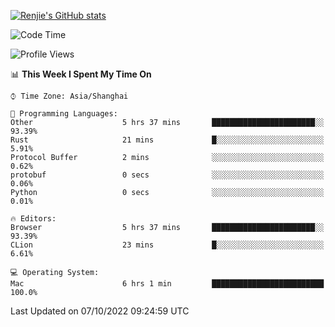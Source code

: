[![Renjie's GitHub stats](https://github-readme-stats.vercel.app/api?username=liurenjie1024&show_icons=true&theme=chartreuse-dark)](https://github.com/anuraghazra/github-readme-stats)

<!--START_SECTION:waka-->
![Code Time](http://img.shields.io/badge/Code%20Time-222%20hrs%206%20mins-blue)

![Profile Views](http://img.shields.io/badge/Profile%20Views-7-blue)

📊 **This Week I Spent My Time On** 

```text
⌚︎ Time Zone: Asia/Shanghai

💬 Programming Languages: 
Other                    5 hrs 37 mins       ███████████████████████░░   93.39% 
Rust                     21 mins             █░░░░░░░░░░░░░░░░░░░░░░░░   5.91% 
Protocol Buffer          2 mins              ░░░░░░░░░░░░░░░░░░░░░░░░░   0.62% 
protobuf                 0 secs              ░░░░░░░░░░░░░░░░░░░░░░░░░   0.06% 
Python                   0 secs              ░░░░░░░░░░░░░░░░░░░░░░░░░   0.01%

🔥 Editors: 
Browser                  5 hrs 37 mins       ███████████████████████░░   93.39% 
CLion                    23 mins             █░░░░░░░░░░░░░░░░░░░░░░░░   6.61%

💻 Operating System: 
Mac                      6 hrs 1 min         █████████████████████████   100.0%

```


 Last Updated on 07/10/2022 09:24:59 UTC
<!--END_SECTION:waka-->

